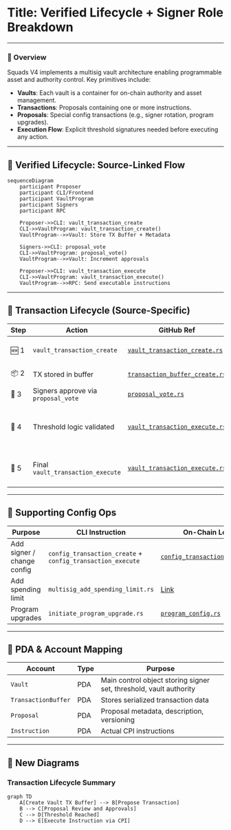 # Title: Verified Lifecycle + Signer Role Breakdown

---

### 📌 Overview

Squads V4 implements a multisig vault architecture enabling programmable asset and authority control. Key primitives include:

- **Vaults**: Each vault is a container for on-chain authority and asset management.
- **Transactions**: Proposals containing one or more instructions.
- **Proposals**: Special config transactions (e.g., signer rotation, program upgrades).
- **Execution Flow**: Explicit threshold signatures needed before executing any action.

---

## 🧠 Verified Lifecycle: Source-Linked Flow

```mermaid
sequenceDiagram
    participant Proposer
    participant CLI/Frontend
    participant VaultProgram
    participant Signers
    participant RPC

    Proposer->>CLI: vault_transaction_create
    CLI->>VaultProgram: vault_transaction_create()
    VaultProgram-->>Vault: Store TX Buffer + Metadata

    Signers->>CLI: proposal_vote
    CLI->>VaultProgram: proposal_vote()
    VaultProgram-->>Vault: Increment approvals

    Proposer->>CLI: vault_transaction_execute
    CLI->>VaultProgram: vault_transaction_execute()
    VaultProgram-->>RPC: Send executable instructions
```

---

## 🔄 Transaction Lifecycle (Source-Specific)

| Step | Action                              | GitHub Ref                                                                                                                                                       | Notes                              |
| ---- | ----------------------------------- | ---------------------------------------------------------------------------------------------------------------------------------------------------------------- | ---------------------------------- |
| 🆕 1 | `vault_transaction_create`          | [`vault_transaction_create.rs`](https://github.com/Squads-Protocol/v4/blob/main/cli/src/command/vault_transaction_create.rs)                                     | Used to propose a transaction      |
| 📦 2 | TX stored in buffer                 | [`transaction_buffer_create.rs`](https://github.com/Squads-Protocol/v4/blob/main/programs/squads_multisig_program/src/instructions/transaction_buffer_create.rs) | Raw tx is staged                   |
| 👀 3 | Signers approve via `proposal_vote` | [`proposal_vote.rs`](https://github.com/Squads-Protocol/v4/blob/main/programs/squads_multisig_program/src/instructions/proposal_vote.rs)                         | Signature recorded                 |
| 🔐 4 | Threshold logic validated           | [`vault_transaction_execute.rs`](https://github.com/Squads-Protocol/v4/blob/main/programs/squads_multisig_program/src/instructions/vault_transaction_execute.rs) | Cannot execute until M-of-N signed |
| 🚀 5 | Final `vault_transaction_execute`   | [`vault_transaction_execute.rs`](https://github.com/Squads-Protocol/v4/blob/main/cli/src/command/vault_transaction_execute.rs)                                   | Sends CPI to on-chain target       |

---

## 🔗 Supporting Config Ops

| Purpose                    | CLI Instruction                                            | On-Chain Logic                                                                                                                                                   |
| -------------------------- | ---------------------------------------------------------- | ---------------------------------------------------------------------------------------------------------------------------------------------------------------- |
| Add signer / change config | `config_transaction_create` + `config_transaction_execute` | [`config_transaction_create.rs`](https://github.com/Squads-Protocol/v4/blob/main/programs/squads_multisig_program/src/instructions/config_transaction_create.rs) |
| Add spending limit         | `multisig_add_spending_limit.rs`                           | [Link](https://github.com/Squads-Protocol/v4/blob/main/programs/squads_multisig_program/src/instructions/multisig_add_spending_limit.rs)                         |
| Program upgrades           | `initiate_program_upgrade.rs`                              | [`program_config.rs`](https://github.com/Squads-Protocol/v4/blob/main/programs/squads_multisig_program/src/instructions/program_config.rs)                       |

---

## 📁 PDA & Account Mapping

| Account             | Type | Purpose                                                            |
| ------------------- | ---- | ------------------------------------------------------------------ |
| `Vault`             | PDA  | Main control object storing signer set, threshold, vault authority |
| `TransactionBuffer` | PDA  | Stores serialized transaction data                                 |
| `Proposal`          | PDA  | Proposal metadata, description, versioning                         |
| `Instruction`       | PDA  | Actual CPI instructions                                            |

---

## 🧠 New Diagrams

### Transaction Lifecycle Summary

```mermaid
graph TD
    A[Create Vault TX Buffer] --> B[Propose Transaction]
    B --> C[Proposal Review and Approvals]
    C --> D[Threshold Reached]
    D --> E[Execute Instruction via CPI]
```

